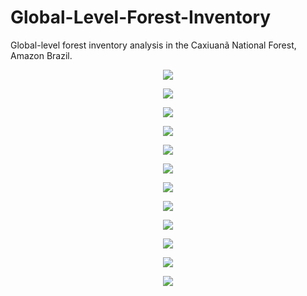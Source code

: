 # Global-Level-Forest-Inventory
Global-level forest inventory analysis in the Caxiuanã National Forest, Amazon Brazil.

<!--Density Kernel of DBH-->
<p align="center" width="100%">
  <img src="https://github.com/rcflorestal/Global-Level-Forest-Inventory/blob/main/output/densityKernelDBH.png">
</p>

<!--DBH BoxPlot-->
<P align="center" width="100%">
  <img src="https://github.com/rcflorestal/Global-Level-Forest-Inventory/blob/main/output/boxPlotDBH.png">
</p>

<!--Height BoxPlot-->
<P align="center" width="100%">
  <img src="https://github.com/rcflorestal/Global-Level-Forest-Inventory/blob/main/output/boxPlotH.png">
</p>

<!--DBH Histogram-->
<p align="center" width="100%">
  <img src="https://github.com/rcflorestal/Global-Level-Forest-Inventory/blob/main/output/distributionDBH.png">
</p>

<!--Volume as a function of plot-->
<p align="center" width="100%">
  <img src="https://github.com/rcflorestal/Global-Level-Forest-Inventory/blob/main/output/Volume-as-a-function-of-plot.png">
</p>

<!--Density plot by Stem Quality and DBH-->
<p align="center" width="100%">
  <img src="https://github.com/rcflorestal/Global-Level-Forest-Inventory/blob/main/output/QF_DBH.png">
</p>

<!--Density plot by Stem Quality and Height-->
<p align="center" width="100%">
  <img src="https://github.com/rcflorestal/Global-Level-Forest-Inventory/blob/main/output/QF_H.png">
</p>

<!--Basal Area per Class of DBH-->
<p align="center" width="100%">
  <img src="https://github.com/rcflorestal/Global-Level-Forest-Inventory/blob/main/output/basalAreaDBH.png">
</p>

<!--Basal Area per plot-->
<p align="center" width="100%">
  <img src="https://github.com/rcflorestal/Global-Level-Forest-Inventory/blob/main/output/BasalArea_plot.png">
</p> 

<!--Selection per Class of DBH-->
<p align="center" width="100%">
  <img src="https://github.com/rcflorestal/Global-Level-Forest-Inventory/blob/main/output/sel.png">
</p>          

<!--Species Without Ramaining Trees-->
<p align="center" width="100%">
  <img src="https://github.com/rcflorestal/Global-Level-Forest-Inventory/blob/main/output/Species_rem.png">
</p>
  
<!--Criterion 10 to 15 percent-->
<p align="center" width="100%">
  <img src="https://github.com/rcflorestal/Global-Level-Forest-Inventory/blob/main/output/Crit-10.15.png">
</p>

